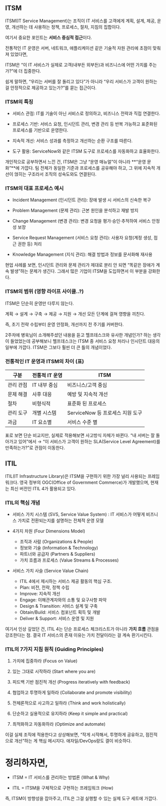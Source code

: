 ## ITSM
ITSM(IT Service Management)는 조직이 IT 서비스를 고객에게 계획, 설계, 제공, 운영, 개선하는 데 사용하는 정책, 프로세스, 절차, 지침의 집합이다.

여기서 중요한 포인트는 **서비스 중심적 접근**이다.

전통적인 IT 운영은 서버, 네트워크, 애플리케이션 같은 기술적 자원 관리에 초점이 맞춰져 있었다면,

ITSM은 “이 IT 서비스가 실제로 고객(내부든 외부든)과 비즈니스에 어떤 가치를 주는가?”에 더 집중한다.

쉽게 말하면, “우리는 서버를 잘 돌리고 있다”가 아니라 “우리 서비스가 고객이 원하는 걸 안정적으로 제공하고 있는가?”를 묻는 접근이다.

### ITSM의 특징
- 서비스 관점: IT를 기술이 아닌 서비스로 정의하고, 비즈니스 전략과 직접 연결한다.

- 프로세스 기반: 서비스 요청, 인시던트 관리, 변경 관리 등 반복 가능하고 표준화된 프로세스를 기반으로 운영한다.
  
- 지속적 개선: 서비스 성과를 측정하고 개선하는 순환 구조를 따른다.

- 도구 활용: ServiceNow와 같은 ITSM 도구로 프로세스를 자동화하고 효율화한다.

개인적으로 공부하면서 느낀 건, ITSM은 그냥 “운영 매뉴얼”이 아니라 **“운영 문화”**에 가깝다. 팀 전체가 동일한 기준과 프로세스를 공유해야 하고, 그 위에 지속적 개선이 얹히는 구조라서 조직의 성숙도와도 연결된다.

### ITSM의 대표 프로세스 예시
- Incident Management (인시던트 관리): 장애 발생 시 서비스의 신속한 복구

- Problem Management (문제 관리): 근본 원인을 분석하고 재발 방지

- Change Management (변경 관리): 변경 요청을 평가·승인·추적하여 서비스 안정성 보장

- Service Request Management (서비스 요청 관리): 사용자 요청(계정 생성, 접근 권한 등) 처리

- Knowledge Management (지식 관리): 해결 방법과 정보를 문서화해 재사용

현업 사례를 보면, 인시던트 관리와 문제 관리가 제대로 분리 안 되면 “똑같은 장애가 계속 발생”하는 문제가 생긴다. 그래서 많은 기업이 ITSM을 도입하면서 이 부분을 강화한다.

### ITSM의 범위 (영향 라이프 사이클..?)
ITSM은 단순히 운영만 다루지 않는다.

계획 → 설계 → 구축 → 제공 → 지원 → 개선
모든 단계에 걸쳐 영향을 끼친다.

즉, 초기 전략 수립부터 운영 안정화, 개선까지 전 주기를 커버한다.

2주차에 병욱님이 소개해주셨던 내용을 듣고 헬프데스크와 유사한 개념인가? 하는 생각이 들었었는데 공부해보니 헬프데스크는 ITSM 중 서비스 요청 처리나 인시던트 대응의 일부에 가깝다. ITSM은 그보다 훨씬 더 큰 틀의 개념이었다.

### 전통적인 IT 운영과 ITSM의 차이 (표)
| 구분 | 전통적 IT 운영 | ITSM |
|---|---|---|
| 관리 관점 | IT 내부 중심 | 비즈니스/고객 중심 |
| 문제 해결 | 사후 대응 | 예방 및 지속적 개선 |
| 절차 | 비형식적 | 표준화 된 프로세스 |
| 관리 도구 | 개별 시스템 | ServiceNow 등 프로세스 지원 도구 |
| 과금 | IT 요소별 | 서비스 수준 별 |

표로 보면 단순 비교지만, 실제로 적용해보면 사고방식 자체가 바뀐다.
“내 서버는 잘 돌아가고 있어”에서 → “이 서비스가 고객이 원하는 SLA(Service Level Agreement)를 만족하는가?”로 관점이 이동한다.

## ITIL
ITIL(IT Infrastructure Library)은 ITSM을 구현하기 위한 가장 널리 사용되는 프레임워크다.
영국 정부의 OGC(Office of Government Commerce)가 개발했으며, 현재는 최신 버전인 ITIL 4가 활용되고 있다.

### ITIL의 핵심 개념
- 서비스 가치 시스템 (SVS, Service Value System) : IT 서비스가 어떻게 비즈니스 가치로 전환되는지를 설명하는 전체적 운영 모델

- 4가지 차원 (Four Dimensions Model)
  - 조직과 사람 (Organizations & People)
  - 정보와 기술 (Information & Technology)
  - 파트너와 공급자 (Partners & Suppliers)
  - 가치 흐름과 프로세스 (Value Streams & Processes)
  
- 서비스 가치 사슬 (Service Value Chain)
  - ITIL 4에서 제시하는 서비스 제공 활동의 핵심 구조.
  - Plan: 비전, 전략, 정책 수립
  - Improve: 지속적 개선
  - Engage: 이해관계자와의 소통 및 요구사항 파악
  - Design & Transition: 서비스 설계 및 구축
  - Obtain/Build: 서비스 컴포넌트 획득 및 개발
  - Deliver & Support: 서비스 운영 및 지원
  
여기서 인상 깊었던 건, ITIL 4는 단순 프로세스 체크리스트가 아니라 **가치 흐름** 관점을 강조한다는 점. 결국 IT 서비스의 존재 이유는 가치 전달이라는 걸 계속 환기시킨다.

### ITIL의 7가지 지침 원칙 (Guiding Principles)

1. 가치에 집중하라 (Focus on Value)

2. 있는 그대로 시작하라 (Start where you are)

3. 피드백 기반 점진적 개선 (Progress iteratively with feedback)

4. 협업하고 투명하게 일하라 (Collaborate and promote visibility)

5. 전체론적으로 사고하고 일하라 (Think and work holistically)

6. 단순하고 실용적으로 유지하라 (Keep it simple and practical)

7. 최적화하고 자동화하라 (Optimize and automate)

이걸 실제 조직에 적용한다고 상상해보면, “작게 시작해서, 투명하게 공유하고, 점진적으로 개선”하는 게 핵심 메시지다. 애자일/DevOps랑도 결이 비슷하다.

# 정리하자면,

- ITSM = IT 서비스를 관리하는 방법론 (What & Why)

- ITIL = ITSM을 구체적으로 구현하는 프레임워크 (How)

즉, ITSM이 방향성을 잡아주고, ITIL은 그걸 실행할 수 있는 실제 도구 세트에 가깝다.